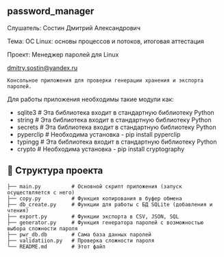 ## password_manager

Слушатель: Состин Дмитрий Александрович

Тема: ОС Linux: основы процессов и потоков, итоговая аттестация

Проект: Менеджер паролей для Linux

dmitry.sostin@yandex.ru

    Консольное приложения для проверки генерации хранения и экспорта паролей.

Для работы приложения необходимы такие модули как:

- sqlite3      # Эта библиотека входит в стандартную библиотеку Python
- string       # Эта библиотека входит в стандартную библиотеку Python
- secrets      # Эта библиотека входит в стандартную библиотеку Python
- pyperclip    # Необходима установка - pip install pyperclip
- typingg      # Эта библиотека входит в стандартную библиотеку Python
- crypto       # Необходима установка - pip install cryptography


## 📂 Структура проекта
```
├── main.py          # Основной скрипт приложения (запуск осуществляется с него)
├── copy.py          # Функция копирования в буфер обмена
├── db_create.py     # Функции для работы с БД SQLite (добавления и чтения)
├── export.py        # Функции экспорта в CSV, JSON, SQL
├── generator.py     # Функция генератора паролей с возможностью выбора сложности пароля
├── pwr_db.db        # Сама база данных паролей
├── validatiion.py   # Проверка сложности пароля
└── README.md        # Этот файл
